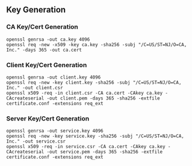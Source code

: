 ## Key Generation
### CA Key/Cert Generation
```
openssl genrsa -out ca.key 4096
openssl req -new -x509 -key ca.key -sha256 -subj "/C=US/ST=NJ/O=CA, Inc." -days 365 -out ca.cert
```
### Client Key/Cert Generation
```
openssl genrsa -out client.key 4096
openssl req -new -key client.key -sha256 -subj "/C=US/ST=NJ/O=CA, Inc." -out client.csr
openssl x509 -req -in client.csr -CA ca.cert -CAkey ca.key -CAcreateserial -out client.pem -days 365 -sha256 -extfile certificate.conf -extensions req_ext
```

### Server Key/Cert Generation
```
openssl genrsa -out service.key 4096
openssl req -new -key service.key -sha256 -subj "/C=US/ST=NJ/O=CA, Inc." -out service.csr
openssl x509 -req -in service.csr -CA ca.cert -CAkey ca.key -CAcreateserial -out service.pem -days 365 -sha256 -extfile certificate.conf -extensions req_ext
```